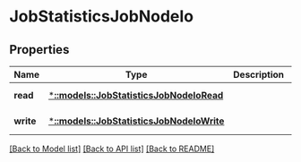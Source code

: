 # JobStatisticsJobNodeIo

## Properties
Name | Type | Description | Notes
------------ | ------------- | ------------- | -------------
**read** | [***::models::JobStatisticsJobNodeIoRead**](JobStatisticsJobNodeIoRead.md) |  | [default to null]
**write** | [***::models::JobStatisticsJobNodeIoWrite**](JobStatisticsJobNodeIoWrite.md) |  | [default to null]

[[Back to Model list]](../README.md#documentation-for-models) [[Back to API list]](../README.md#documentation-for-api-endpoints) [[Back to README]](../README.md)


